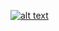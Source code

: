 [![alt text](https://i.pinimg.com/originals/00/43/04/0043044fd8e3c55c584ddaf0c9c134e2.gif)
](https://github.com/7biok)
